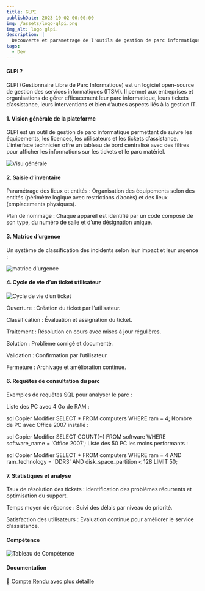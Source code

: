 ```yaml
---
title: GLPI
publishDate: 2023-10-02 00:00:00
img: /assets/logo-glpi.png
img_alt: logo glpi.
description: |
  Decouverte et parametrage de l'outils de gestion de parc informatique GLPI
tags:
  - Dev
---
```


#### GLPI ?
GLPI (Gestionnaire Libre de Parc Informatique) est un logiciel open-source de gestion des services informatiques (ITSM). Il permet aux entreprises et organisations de gérer efficacement leur parc informatique, leurs tickets d’assistance, leurs interventions et bien d’autres aspects liés à la gestion IT.


#### 1. Vision générale de la plateforme
GLPI est un outil de gestion de parc informatique permettant de suivre les équipements, les licences, les utilisateurs et les tickets d’assistance. L’interface technicien offre un tableau de bord centralisé avec des filtres pour afficher les informations sur les tickets et le parc matériel.

![Visu générale](/assets/Matrice_urgence_GLPI.png)

#### 2. Saisie d’inventaire
Paramétrage des lieux et entités : Organisation des équipements selon des entités (périmètre logique avec restrictions d’accès) et des lieux (emplacements physiques).

Plan de nommage : Chaque appareil est identifié par un code composé de son type, du numéro de salle et d’une désignation unique.

#### 3. Matrice d’urgence
Un système de classification des incidents selon leur impact et leur urgence :

![matrice d'urgence](/assets/glpiBase.PNG)


#### 4. Cycle de vie d’un ticket utilisateur

![Cycle de vie d’un ticket](/assets/cycle_vie_tickets.png)

Ouverture : Création du ticket par l’utilisateur.

Classification : Évaluation et assignation du ticket.

Traitement : Résolution en cours avec mises à jour régulières.

Solution : Problème corrigé et documenté.

Validation : Confirmation par l’utilisateur.

Fermeture : Archivage et amélioration continue.

####

#### 6. Requêtes de consultation du parc
Exemples de requêtes SQL pour analyser le parc :

Liste des PC avec 4 Go de RAM :

sql
Copier
Modifier
SELECT * FROM computers WHERE ram = 4;
Nombre de PC avec Office 2007 installé :

sql
Copier
Modifier
SELECT COUNT(*) FROM software WHERE software_name = 'Office 2007';
Liste des 50 PC les moins performants :

sql
Copier
Modifier
SELECT * FROM computers WHERE ram = 4 AND ram_technology = 'DDR3' AND disk_space_partition < 128 LIMIT 50;

#### 7. Statistiques et analyse
Taux de résolution des tickets : Identification des problèmes récurrents et optimisation du support.

Temps moyen de réponse : Suivi des délais par niveau de priorité.

Satisfaction des utilisateurs : Évaluation continue pour améliorer le service d’assistance.


#### Compétence

![Tableau de Compétence](/assets/tableauCompGLPI.png)

#### Documentation

[📄 Compte Rendu avec plus détaille](/assets/GLPI_CompteRendu.pdf)
